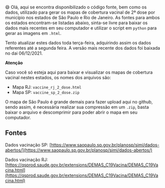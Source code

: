 :smile: Olá, aqui se encontra disponibilizado o código fonte, bem como os dados, utilizado para gerar os mapas de cobertura vacinal de 2ª dose por município nos estados
de São Paulo e Rio de Janeiro. As fontes para ambos os estados encontram-se listadas abaixo, sinta-se livre para baixar os dados mais recentes em seu computador
e utilizar o script em ```python``` para gerar as imagens em ```.html```.

Tento atualizar estes dados toda terça-feira, adquirindo assim os dados referentes até a segunda feira. A versão mais recente dos dados foi baixada no dai 06/12/2021.

**Atenção**

Caso você só esteja aqui para baixar e visualizar os mapas de cobertura vacinal nestes estados, os nomes dos arquivos são:
- Mapa RJ: ```vaccine_rj_2_dose.html```
- Mapa SP: ```vaccine_sp_2_dose.zip```

O mapa de São Paulo é grande demais para fazer upload aqui no github, sendo assim, é necessária realizar sua compressão em um ```.zip```, basta baixar o arquivo e
descomprimir para poder abrir o mapa em seu computador.

## Fontes

Dados vacinação SP: [https://www.saopaulo.sp.gov.br/planosp/simi/dados-abertos/](https://www.saopaulo.sp.gov.br/planosp/simi/dados-abertos/)

Dados vacinação RJ: [https://qsprod.saude.gov.br/extensions/DEMAS_C19Vacina/DEMAS_C19Vacina.html](https://qsprod.saude.gov.br/extensions/DEMAS_C19Vacina/DEMAS_C19Vacina.html)
